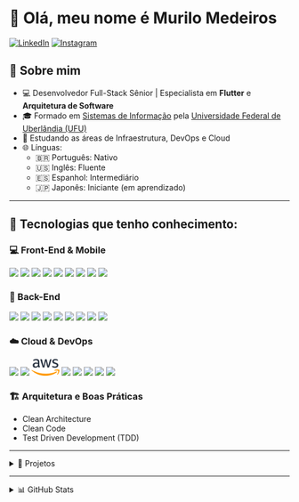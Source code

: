 # 👋 Olá, meu nome é Murilo Medeiros

[![LinkedIn](https://img.shields.io/badge/LinkedIn-3D6098?style=flat&logo=linkedin&labelColor=3D6098)](https://www.linkedin.com/in/murilo-medeiros-07452314a/)
[![Instagram](https://img.shields.io/badge/instagram-%23E4405F.svg?&style=flat&logo=instagram&logoColor=white)](https://www.instagram.com/muthmedeiros)

## 🧠 Sobre mim

- 💻 Desenvolvedor Full-Stack Sênior | Especialista em **Flutter** e **Arquitetura de Software**
- 🎓 Formado em [Sistemas de Informação](http://www.portal.facom.ufu.br/graduacao/sistemas-de-informacao-campus-santa-monica) pela [Universidade Federal de Uberlândia (UFU)](https://ufu.br/)
- 🚀 Estudando as áreas de Infraestrutura, DevOps e Cloud
- 🌐 Línguas:
  - 🇧🇷 Português: Nativo
  - 🇺🇸 Inglês: Fluente
  - 🇪🇸 Espanhol: Intermediário
  - 🇯🇵 Japonês: Iniciante (em aprendizado)

---

## 🚀 Tecnologias que tenho conhecimento:

### 💻 Front-End & Mobile
<a href="https://dart.dev/" title="Dart"><img src="https://cdn.jsdelivr.net/gh/devicons/devicon/icons/dart/dart-original.svg" height="30"/></a>
<a href="https://flutter.dev/" title="Flutter"><img src="https://cdn.jsdelivr.net/gh/devicons/devicon/icons/flutter/flutter-original.svg" height="30"/></a>
<a href="https://developer.mozilla.org/en-US/docs/Web/HTML" title="HTML"><img src="https://cdn.jsdelivr.net/gh/devicons/devicon/icons/html5/html5-original.svg" height="30"/></a>
<a href="https://developer.mozilla.org/en-US/docs/Web/CSS" title="CSS"><img src="https://cdn.jsdelivr.net/gh/devicons/devicon/icons/css3/css3-original.svg" height="30"/></a>
<a href="https://developer.mozilla.org/en-US/docs/Web/JavaScript" title="JavaScript"><img src="https://cdn.jsdelivr.net/gh/devicons/devicon/icons/javascript/javascript-original.svg" height="30"/></a>
<a href="https://www.typescriptlang.org/" title="TypeScript"><img src="https://cdn.jsdelivr.net/gh/devicons/devicon/icons/typescript/typescript-original.svg" height="30"/></a>
<a href="https://angular.io/" title="Angular"><img src="https://cdn.jsdelivr.net/gh/devicons/devicon/icons/angularjs/angularjs-original.svg" height="30"/></a>
<a href="https://react.dev/" title="React"><img src="https://cdn.jsdelivr.net/gh/devicons/devicon/icons/react/react-original.svg" height="30"/></a>
<a href="https://www.php.net/" title="PHP"><img src="https://cdn.jsdelivr.net/gh/devicons/devicon/icons/php/php-original.svg" height="30"/></a>

### 🔗 Back-End
<a href="https://nodejs.org/" title="NodeJS"><img src="https://cdn.jsdelivr.net/gh/devicons/devicon/icons/nodejs/nodejs-original.svg" height="30"/></a>
<a href="https://expressjs.com/" title="ExpressJS"><img src="https://cdn.jsdelivr.net/gh/devicons/devicon/icons/express/express-original.svg" height="30"/></a>
<a href="https://www.typescriptlang.org/" title="TypeScript"><img src="https://cdn.jsdelivr.net/gh/devicons/devicon/icons/typescript/typescript-original.svg" height="30"/></a>
<a href="https://www.mysql.com/" title="MySQL"><img src="https://cdn.jsdelivr.net/gh/devicons/devicon/icons/mysql/mysql-original.svg" height="30"/></a>
<a href="https://www.postgresql.org/" title="PostgreSQL"><img src="https://cdn.jsdelivr.net/gh/devicons/devicon/icons/postgresql/postgresql-original.svg" height="30"/></a>
<a href="https://www.mongodb.com/" title="MongoDB"><img src="https://cdn.jsdelivr.net/gh/devicons/devicon/icons/mongodb/mongodb-original.svg" height="30"/></a>
<a href="https://www.java.com/" title="Java"><img src="https://cdn.jsdelivr.net/gh/devicons/devicon/icons/java/java-original.svg" height="30"/></a>
<a href="https://www.python.org/" title="Python"><img src="https://cdn.jsdelivr.net/gh/devicons/devicon/icons/python/python-original.svg" height="30"/></a>
<a href="https://learn.microsoft.com/pt-br/dotnet/csharp/" title="C#"><img src="https://cdn.jsdelivr.net/gh/devicons/devicon/icons/csharp/csharp-original.svg" height="30"/></a>

### ☁️ Cloud & DevOps
<a href="https://cloud.google.com/" title="Google Cloud"><img src="https://cdn.jsdelivr.net/gh/devicons/devicon/icons/googlecloud/googlecloud-original.svg" height="30"/></a>
<a href="https://firebase.google.com/" title="Firebase"><img src="https://cdn.jsdelivr.net/gh/devicons/devicon/icons/firebase/firebase-plain.svg" height="30"/></a>
<a href="https://aws.amazon.com/" title="AWS"><img src="logos/aws.png" height="30"/></a>
<a href="https://git-scm.com/" title="Git"><img src="https://cdn.jsdelivr.net/gh/devicons/devicon/icons/git/git-original.svg" height="30"/></a>
<a href="https://github.com/" title="GitHub"><img src="https://cdn.jsdelivr.net/gh/devicons/devicon/icons/github/github-original.svg" height="30"/></a>
<a href="https://gitlab.com/" title="GitLab"><img src="https://cdn.jsdelivr.net/gh/devicons/devicon/icons/gitlab/gitlab-original.svg" height="30"/></a>
<a href="https://www.docker.com/" title="Docker"><img src="https://cdn.jsdelivr.net/gh/devicons/devicon/icons/docker/docker-original.svg" height="30"/></a>
<a href="https://www.terraform.io/" title="Terraform"><img src="https://www.vectorlogo.zone/logos/terraformio/terraformio-icon.svg" height="30"/></a>

### 🏗️ Arquitetura e Boas Práticas
- Clean Architecture
- Clean Code
- Test Driven Development (TDD)

---

<details>
  <summary>📂 Projetos</summary>

| Nome do Projeto | Tecnologias | Descrição |
| ---------------- | ------------ | --------- |
| [Tela de Login](https://github.com/muthmedeiros/tela_de_login_com_flutter) | Flutter, MobX, Modular, Firebase | Telas simples de login e registro para aprendizado de Flutter, estado, rotas e Firebase. |
| [DevQuiz](https://github.com/muthmedeiros/NLW05_dev_quiz) | Flutter | Projeto da NLW #05 da Rocketseat. Quiz sobre tecnologias, com contador e reações. |
| [Split.It](https://github.com/muthmedeiros/split.it) | Flutter, MobX, Modular, Firebase | App que divide contas e calcula quanto cada pessoa deve pagar. Projeto do Ignite (Rocketseat). |
| [AlFood](https://github.com/muthmedeiros/alfood-main) | React, TypeScript, SASS, Axios, React Router, MUI | Projeto para aprendizado de requisições no React. |
| [Aluroni Router](https://github.com/muthmedeiros/aluroni-router-aula1.2) | React, TypeScript, React Router, SASS, ESLint | Aprendizado sobre rotas com React. |
| [Loja Virtual Responsiva](https://github.com/muthmedeiros/loja_virtual_responsiva) | Flutter | Tela de loja virtual simulada, focando em responsividade no Flutter. |
| [XLO (Clone da OLX)](https://github.com/muthmedeiros/olx_clone) | Flutter, MobX, GetIt, Back4App | Clone da OLX desenvolvido para praticar Flutter e Backend-as-a-Service. |
| [Conéctar API](https://github.com/muthmedeiros/conectar-api) | NodeJS, TypeScript, Express, PostgreSQL, TSOA | API back-end do projeto Conéctar, estruturada com boas práticas de arquitetura, validação e documentação via Swagger. |
| [Conéctar App](https://github.com/muthmedeiros/conectar_app) | Flutter, Clean Architecture, Modular | Aplicativo web do projeto Conéctar, com autenticação, gerenciamento e integração com a API. |

</details>

---

<details>
  <summary>📊 GitHub Stats</summary>
    <div align="center">
      <img height="180em" src="https://github-readme-stats.vercel.app/api?username=muthmedeiros&show_icons=true&count_private=true&include_all_commits=true&theme=calm" alt="GitHub Stats"/>&nbsp;
      <img height="180em" src="https://github-readme-stats.vercel.app/api/top-langs/?username=muthmedeiros&layout=compact&theme=calm" alt="Top Languages"/>
    <br>
    <img src="https://github-profile-trophy.vercel.app/?username=muthmedeiros&theme=onedark&row=1&column=6" alt="Trophies"/>
    <br>
    <img src="https://github-readme-streak-stats.herokuapp.com/?user=muthmedeiros&theme=calm" alt="GitHub Streak"/>
    </div>
</details>
